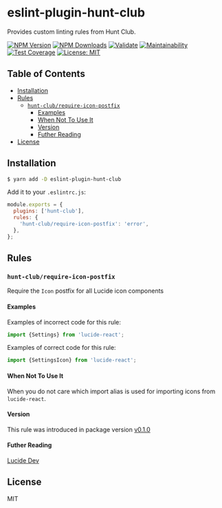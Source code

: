 # eslint-plugin-hunt-club

Provides custom linting rules from Hunt Club.

[![NPM Version][npm-image]][npm-url]
[![NPM Downloads][downloads-image]][downloads-url]
[![Validate][validate-image]][validate-url]
[![Maintainability][maintainability-image]][maintainability-url]
[![Test Coverage][test-coverage-image]][test-coverage-url]
[![License: MIT][license-image]][license-url]

## Table of Contents

<!-- START doctoc generated TOC please keep comment here to allow auto update -->
<!-- DON'T EDIT THIS SECTION, INSTEAD RE-RUN doctoc TO UPDATE -->

- [Installation](#installation)
- [Rules](#rules)
  - [`hunt-club/require-icon-postfix`](#hunt-clubrequire-icon-postfix)
    - [Examples](#examples)
    - [When Not To Use It](#when-not-to-use-it)
    - [Version](#version)
    - [Futher Reading](#futher-reading)
- [License](#license)

<!-- END doctoc generated TOC please keep comment here to allow auto update -->

## Installation

```bash
$ yarn add -D eslint-plugin-hunt-club
```

Add it to your `.eslintrc.js`:

```js
module.exports = {
  plugins: ['hunt-club'],
  rules: {
    'hunt-club/require-icon-postfix': 'error',
  },
};
```

## Rules

### `hunt-club/require-icon-postfix`

Require the `Icon` postfix for all Lucide icon components

#### Examples

Examples of incorrect code for this rule:

```ts
import {Settings} from 'lucide-react';
```

Examples of correct code for this rule:

```ts
import {SettingsIcon} from 'lucide-react';
```

#### When Not To Use It

When you do not care which import alias is used for importing icons from
`lucide-react`.

#### Version

This rule was introduced in package version [v0.1.0](./CHANGELOG.md#v0.1.0)

#### Futher Reading

<a href="https://lucide.dev/" target="_blank">Lucide Dev</a>

## License

MIT

[npm-image]:
  https://img.shields.io/npm/v/eslint-plugin-hunt-club.svg?style=flat-square
[npm-url]: https://npmjs.org/package/eslint-plugin-hunt-club
[downloads-image]:
  https://img.shields.io/npm/dm/eslint-plugin-hunt-club.svg?style=flat-square
[downloads-url]: https://npmjs.org/package/eslint-plugin-hunt-club
[validate-image]:
  https://github.com/huntclub/eslint-plugin-hunt-club/actions/workflows/validate.yml/badge.svg
[validate-url]:
  https://github.com/huntclub/eslint-plugin-hunt-club/actions/workflows/validate.yml
[maintainability-image]:
  https://api.codeclimate.com/v1/badges/18dba42406bddd047f9b/maintainability
[maintainability-url]:
  https://codeclimate.com/repos/644edbcd01e3f255f9af1cf9/maintainability
[test-coverage-image]:
  https://api.codeclimate.com/v1/badges/18dba42406bddd047f9b/test_coverage
[test-coverage-url]:
  https://codeclimate.com/repos/644edbcd01e3f255f9af1cf9/test_coverage
[license-image]:
  https://img.shields.io/badge/License-MIT-blue.svg?style=flat-square
[license-url]: https://opensource.org/licenses/MIT
